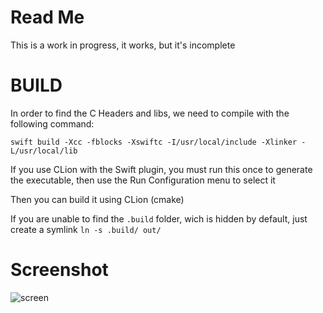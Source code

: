# Read Me

This is a work in progress, it works, but it's incomplete



# BUILD

In order to find the C Headers and libs, we need to compile with the following command: 

``swift build -Xcc -fblocks -Xswiftc -I/usr/local/include -Xlinker -L/usr/local/lib``

If you use CLion with the Swift plugin, you must run this once to generate the executable, then use the Run Configuration menu to select it

Then you can build it using CLion (cmake)

If you are unable to find the ``.build`` folder, wich is hidden by default, just create a symlink ``ln -s .build/ out/`` 

# Screenshot

![screen](http://i.imgur.com/V0npXJE.png)
